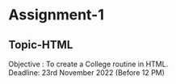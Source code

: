 # Assignment-1
## Topic-HTML
Objective : To create a College routine in HTML. <br>
Deadline: 23rd November 2022 (Before 12 PM)